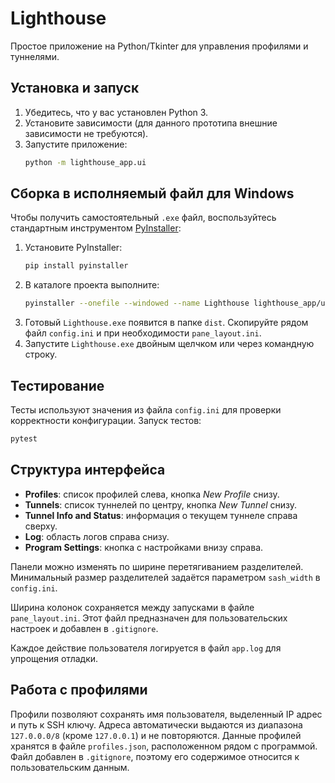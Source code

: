 # Lighthouse

Простое приложение на Python/Tkinter для управления профилями и туннелями.

## Установка и запуск

1. Убедитесь, что у вас установлен Python 3.
2. Установите зависимости (для данного прототипа внешние зависимости не требуются).
3. Запустите приложение:
   ```bash
   python -m lighthouse_app.ui
   ```

## Сборка в исполняемый файл для Windows

Чтобы получить самостоятельный `.exe` файл, воспользуйтесь стандартным инструментом [PyInstaller](https://pyinstaller.org):

1. Установите PyInstaller:
   ```bash
   pip install pyinstaller
   ```
2. В каталоге проекта выполните:
   ```bash
   pyinstaller --onefile --windowed --name Lighthouse lighthouse_app/ui.py
   ```
3. Готовый `Lighthouse.exe` появится в папке `dist`. Скопируйте рядом файл `config.ini` и при необходимости `pane_layout.ini`.
4. Запустите `Lighthouse.exe` двойным щелчком или через командную строку.

## Тестирование

Тесты используют значения из файла `config.ini` для проверки корректности конфигурации.
Запуск тестов:

```bash
pytest
```

## Структура интерфейса

- **Profiles**: список профилей слева, кнопка *New Profile* снизу.
- **Tunnels**: список туннелей по центру, кнопка *New Tunnel* снизу.
- **Tunnel Info and Status**: информация о текущем туннеле справа сверху.
- **Log**: область логов справа снизу.
- **Program Settings**: кнопка с настройками внизу справа.

Панели можно изменять по ширине перетягиванием разделителей. Минимальный
размер разделителей задаётся параметром `sash_width` в `config.ini`.

Ширина колонок сохраняется между запусками в файле `pane_layout.ini`. Этот
файл предназначен для пользовательских настроек и добавлен в `.gitignore`.

Каждое действие пользователя логируется в файл `app.log` для упрощения отладки.

## Работа с профилями

Профили позволяют сохранять имя пользователя, выделенный IP адрес и путь к SSH
ключу. Адреса автоматически выдаются из диапазона `127.0.0.0/8` (кроме
`127.0.0.1`) и не повторяются. Данные профилей хранятся в файле
`profiles.json`, расположенном рядом с программой. Файл добавлен в
`.gitignore`, поэтому его содержимое относится к пользовательским данным.
